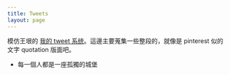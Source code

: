 ```yaml
---
title: Tweets
layout: page
---
```

模仿王垠的 [我的 tweet 系统](http://www.yinwang.org/tweet.html)。這邊主要蒐集一些整段的，就像是 pinterest 似的文字 quotation 版面吧。

- 每一個人都是一座孤獨的城堡
